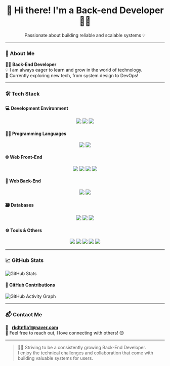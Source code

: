 <h1 align="center">👋 Hi there! I'm a Back-end Developer 🧑‍💻</h1>
<p align="center">Passionate about building reliable and scalable systems 💡</p>

---

### 🚀 About Me

👨‍💻 **Back-End Developer**  
💡 I am always eager to learn and grow in the world of technology.  
🌱 Currently exploring new tech, from system design to DevOps!

---

### 🛠️ Tech Stack

#### 💻 Development Environment
<p align="center">
  <img src="https://img.shields.io/badge/VSCode-007ACC?style=flat&logo=Visual%20Studio%20Code&logoColor=white" />
  <img src="https://img.shields.io/badge/PyCharm-000000?style=flat&logo=PyCharm&logoColor=white" />
  <img src="https://img.shields.io/badge/IntelliJ%20IDEA-000000?style=flat&logo=intellijidea&logoColor=white" />
</p>

#### 👨‍💻 Programming Languages
<p align="center">
  <img src="https://img.shields.io/badge/Java-007396?style=flat&logo=Java&logoColor=white" />
  <img src="https://img.shields.io/badge/C-A8B9CC?style=flat&logo=C&logoColor=white" />
</p>

#### 🌐 Web Front-End
<p align="center">
  <img src="https://img.shields.io/badge/HTML5-E34F26?style=flat&logo=HTML5&logoColor=white" />
  <img src="https://img.shields.io/badge/CSS3-1572B6?style=flat&logo=CSS3&logoColor=white" />
  <img src="https://img.shields.io/badge/JavaScript-F7DF1E?style=flat&logo=JavaScript&logoColor=black" />
  <img src="https://img.shields.io/badge/React-61DAFB?style=flat&logo=React&logoColor=black" />
</p>

#### 🧩 Web Back-End
<p align="center">
  <img src="https://img.shields.io/badge/SpringBoot-6DB33F?style=flat&logo=SpringBoot&logoColor=white" />
  <img src="https://img.shields.io/badge/JPA-59666C?style=flat&logo=Hibernate&logoColor=white" />
</p>

#### 🗃️ Databases
<p align="center">
  <img src="https://img.shields.io/badge/MySQL-4479A1?style=flat&logo=MySQL&logoColor=white" />
  <img src="https://img.shields.io/badge/MariaDB-003545?style=flat&logo=MariaDB&logoColor=white" />
  <img src="https://img.shields.io/badge/Firebase-FFCA28?style=flat&logo=Firebase&logoColor=black" />
</p>

#### ⚙️ Tools & Others
<p align="center">
  <img src="https://img.shields.io/badge/Docker-2496ED?style=flat&logo=Docker&logoColor=white" />
  <img src="https://img.shields.io/badge/GitHub-181717?style=flat&logo=GitHub&logoColor=white" />
  <img src="https://img.shields.io/badge/Tomcat-F8DC75?style=flat&logo=Apache%20Tomcat&logoColor=black" />
  <img src="https://img.shields.io/badge/Linux-FCC624?style=flat&logo=Linux&logoColor=black" />
  <img src="https://img.shields.io/badge/Ubuntu-E95420?style=flat&logo=Ubuntu&logoColor=white" />
</p>

---

### 📈 GitHub Stats

![GitHub Stats](https://github-readme-stats.vercel.app/api?username=kangsulim&show_icons=true&count_private=true&hide=prs&theme=radical)

#### 👥 GitHub Contributions

![GitHub Activity Graph](https://activity-graph.herokuapp.com/graph?username=kangsulim&bg_color=ffffff&color=0366d6&line=4c8bf5&point=24292f&area=true&area_color=0066ff&hide_border=true)

---

### 📬 Contact Me
📧 &nbsp; **rkdtnfla1@naver.com**  
💬 Feel free to reach out, I love connecting with others! 😊

---

> 🙋‍♂️ Striving to be a consistently growing Back-End Developer.  
> I enjoy the technical challenges and collaboration that come with building valuable systems for users.
